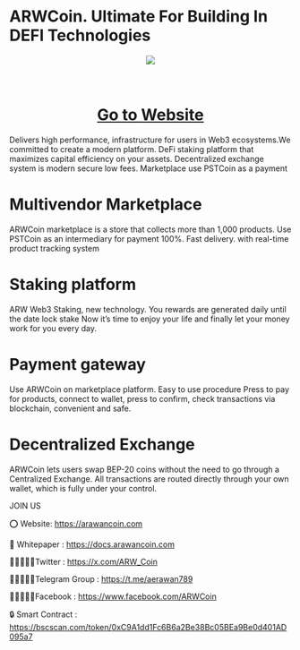 # ARWCoin. Ultimate For Building In DEFI Technologies
<div align="center"><img src="https://arawancoin.com/wp-content/uploads/2024/06/GHOI.jpg" /><br />
</div>
<div align="center">
  <h1><br />
    <a href="https://aerawan.com/" target="_blank">Go to Website<br />
    </a></h1>
</div>
Delivers high performance, infrastructure for users in Web3 ecosystems.We committed to create a modern platform. DeFi staking platform that maximizes capital efficiency on your assets. Decentralized exchange system is modern secure low fees. Marketplace use PSTCoin as a payment

# Multivendor Marketplace
ARWCoin marketplace is a store that collects more than 1,000 products. Use PSTCoin as an intermediary for payment 100%. Fast delivery. with real-time product tracking system

# Staking platform
ARW Web3 Staking, new technology. You rewards are generated daily until the date lock stake Now it’s time to enjoy your life and finally let your money work for you every day.

# Payment gateway
Use ARWCoin on marketplace platform. Easy to use procedure Press to pay for products, connect to wallet, press to confirm, check transactions via blockchain, convenient and safe.

# Decentralized Exchange
ARWCoin lets users swap BEP-20 coins without the need to go through a Centralized Exchange. All transactions are routed directly through your own wallet, which is fully under your control.

JOIN US

⭕ Website: https://arawancoin.com

📄 Whitepaper : https://docs.arawancoin.com

👨🏿‍🤝‍👨🏿Twitter : https://x.com/ARW_Coin

👨🏿‍🤝‍👨🏿Telegram Group : https://t.me/aerawan789

👨🏿‍🤝‍👨🏿Facebook : https://www.facebook.com/ARWCoin

🔒 Smart Contract : https://bscscan.com/token/0xC9A1dd1Fc6B6a2Be38Bc05BEa9Be0d401AD095a7
